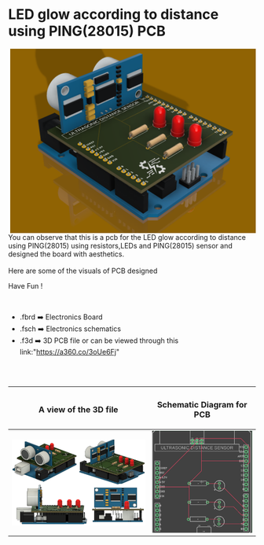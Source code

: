 


<h1>LED glow according to distance using PING(28015) PCB</h1>

<div>
   <img width=500 align=right src="https://github.com/Electroversity/Electroverse/blob/main/PCB%20Designs/40-LED%20glow%20with%2028015%20ultrasonic%20sensor/28015_PCB%20v2.png"/>
   <p>You can observe that this is a pcb for the LED glow according to distance using PING(28015) using resistors,LEDs and PING(28015) sensor and designed the board with aesthetics.<br><br>Here are some of the visuals of PCB designed<br>
        
   Have Fun !
  </p>
<br>

   - .fbrd ➡️ Electronics Board
   - .fsch ➡️ Electronics schematics
   - .f3d  ➡️ 3D PCB file or can be viewed through this link:"https://a360.co/3oUe6Fj"
   
<br> <br>  
<div align=center>
   
| <h3>A view of the 3D file</h2> | <h3>Schematic Diagram for PCB</h3> |      
| --- | --- |
| <img width=850 align=center src="https://github.com/Electroversity/Electroverse/blob/main/PCB%20Designs/40-LED%20glow%20with%2028015%20ultrasonic%20sensor/img1.png"/><br><img width=850 align=center src="https://github.com/Electroversity/Electroverse/blob/main/PCB%20Designs/40-LED%20glow%20with%2028015%20ultrasonic%20sensor/img2.png"/> |    <img width="500" src="https://github.com/Electroversity/Electroverse/blob/main/PCB%20Designs/40-LED%20glow%20with%2028015%20ultrasonic%20sensor/schematics.png"> | 
 
</div>

 




